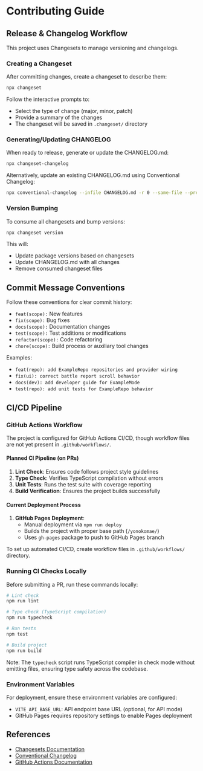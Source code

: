 # Contributing Guide

## Release & Changelog Workflow

This project uses Changesets to manage versioning and changelogs.

### Creating a Changeset

After committing changes, create a changeset to describe them:

```bash
npx changeset
```

Follow the interactive prompts to:

- Select the type of change (major, minor, patch)
- Provide a summary of the changes
- The changeset will be saved in `.changeset/` directory

### Generating/Updating CHANGELOG

When ready to release, generate or update the CHANGELOG.md:

```bash
npx changeset-changelog
```

Alternatively, update an existing CHANGELOG.md using Conventional Changelog:

```bash
npx conventional-changelog --infile CHANGELOG.md -r 0 --same-file --preset eslint
```

### Version Bumping

To consume all changesets and bump versions:

```bash
npx changeset version
```

This will:

- Update package versions based on changesets
- Update CHANGELOG.md with all changes
- Remove consumed changeset files

## Commit Message Conventions

Follow these conventions for clear commit history:

- `feat(scope):` New features
- `fix(scope):` Bug fixes
- `docs(scope):` Documentation changes
- `test(scope):` Test additions or modifications
- `refactor(scope):` Code refactoring
- `chore(scope):` Build process or auxiliary tool changes

Examples:

- `feat(repo): add ExampleRepo repositories and provider wiring`
- `fix(ui): correct battle report scroll behavior`
- `docs(dev): add developer guide for ExampleMode`
- `test(repo): add unit tests for ExampleRepo behavior`

## CI/CD Pipeline

### GitHub Actions Workflow

The project is configured for GitHub Actions CI/CD, though workflow files are not yet present in `.github/workflows/`.

#### Planned CI Pipeline (on PRs)

1. **Lint Check**: Ensures code follows project style guidelines
2. **Type Check**: Verifies TypeScript compilation without errors
3. **Unit Tests**: Runs the test suite with coverage reporting
4. **Build Verification**: Ensures the project builds successfully

#### Current Deployment Process

1. **GitHub Pages Deployment**:
    - Manual deployment via `npm run deploy`
    - Builds the project with proper base path (`/yonokomae/`)
    - Uses `gh-pages` package to push to GitHub Pages branch
    
To set up automated CI/CD, create workflow files in `.github/workflows/` directory.

### Running CI Checks Locally

Before submitting a PR, run these commands locally:

```bash
# Lint check
npm run lint

# Type check (TypeScript compilation)
npm run typecheck

# Run tests
npm test

# Build project
npm run build
```

Note: The `typecheck` script runs TypeScript compiler in check mode without emitting files, ensuring type safety across the codebase.

### Environment Variables

For deployment, ensure these environment variables are configured:

- `VITE_API_BASE_URL`: API endpoint base URL (optional, for API mode)
- GitHub Pages requires repository settings to enable Pages deployment

## References

- [Changesets Documentation](https://github.com/changesets/changesets)
- [Conventional Changelog](https://github.com/conventional-changelog)
- [GitHub Actions Documentation](https://docs.github.com/en/actions)
